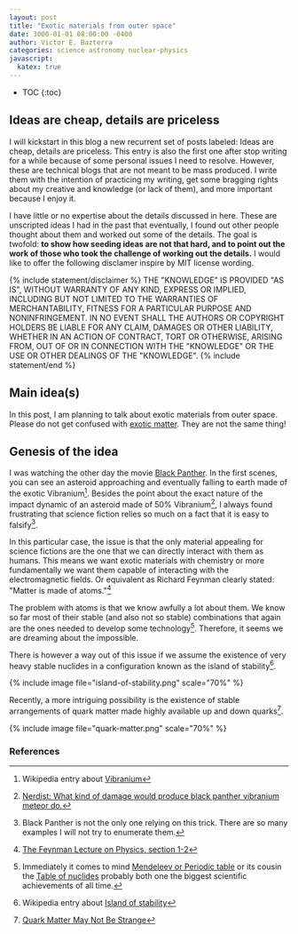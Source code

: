 ```yaml
---
layout: post
title: "Exotic materials from outer space"
date: 3000-01-01 08:00:00 -0400
author: Victor E. Bazterra
categories: science astronomy nuclear-physics
javascript:
  katex: true
---
```


* TOC
{:toc}

## Ideas are cheap, details are priceless

I will kickstart in this blog a new recurrent set of posts labeled: Ideas are cheap, details are priceless. This entry is also the first one after stop writing for a while because of some personal issues I need to resolve. However, these are technical blogs that are not meant to be mass produced. I write them with the intention of practicing my writing, get some bragging rights about my creative and knowledge (or lack of them), and more important because I enjoy it.

I have little or no expertise about the details discussed in here. These are unscripted ideas I had in the past that eventually, I found out other people thought about them and worked out some of the details. The goal is twofold: **to show how seeding ideas are not that hard, and to point out the work of those who took the challenge of working out the details.** I would like to offer the following disclamer inspire by MIT license wording.

{% include statement/disclaimer %}
THE "KNOWLEDGE" IS PROVIDED "AS IS", WITHOUT WARRANTY OF ANY KIND, EXPRESS OR IMPLIED, INCLUDING BUT NOT LIMITED TO THE WARRANTIES OF MERCHANTABILITY, FITNESS FOR A PARTICULAR PURPOSE AND NONINFRINGEMENT. IN NO EVENT SHALL THE AUTHORS OR COPYRIGHT HOLDERS BE LIABLE FOR ANY CLAIM, DAMAGES OR OTHER LIABILITY, WHETHER IN AN ACTION OF CONTRACT, TORT OR OTHERWISE, ARISING FROM, OUT OF OR IN CONNECTION WITH THE "KNOWLEDGE" OR THE USE OR OTHER DEALINGS OF THE "KNOWLEDGE".
{% include statement/end %}

## Main idea(s)

In this post, I am planning to talk about exotic materials from outer space. Please do not get confused with [exotic matter](https://en.wikipedia.org/wiki/Exotic_matter). They are not the same thing!

## Genesis of the idea

I was watching the other day the movie [Black Panther](https://www.imdb.com/title/tt1825683/).  In the first scenes, you can see an asteroid approaching and eventually falling to earth made of the exotic Vibranium[^1]. Besides the point about the exact nature of the impact dynamic of an asteroid made of 50% Vibranium[^2], I always found frustrating that science fiction relies so much on a fact that it is easy to falsify[^3].

In this particular case, the issue is that the only material appealing for science fictions are the one that we can directly interact with them as humans. This means we want exotic materials with chemistry or more fundamentally we want them capable of interacting with the electromagnetic fields. Or equivalent as Richard Feynman clearly stated: "Matter is made of atoms."[^4]

The problem with atoms is that we know awfully a lot about them. We know so far most of their stable (and also not so stable) combinations that again are the ones needed to develop some technology[^5]. Therefore, it seems we are dreaming about the impossible.

There is however a way out of this issue if we assume the existence of very heavy stable nuclides in a configuration known as the island of stability[^6].

{% include image file="island-of-stability.png" scale="70%" %}

Recently, a more intriguing possibility is the existence of stable arrangements of quark matter made highly available up and down quarks[^7].

{% include image file="quark-matter.png" scale="70%" %}

### References

[^1]: Wikipedia entry about [Vibranium](https://en.wikipedia.org/wiki/Vibranium)
[^2]: [Nerdist: What kind of damage would produce black panther vibranium meteor do.](https://nerdist.com/what-kind-of-damage-would-black-panthers-vibranium-meteor-do/)
[^3]: Black Panther is not the only one relying on this trick. There are so many examples I will not try to enumerate them.
[^4]: [The Feynman Lecture on Physics, section 1-2](http://www.feynmanlectures.caltech.edu/I_01.html)
[^5]: Immediately it comes to mind [Mendeleev or Periodic table](https://en.wikipedia.org/wiki/Periodic_table) or its cousin the [Table of nuclides](https://en.wikipedia.org/wiki/Table_of_nuclides) probably both one the biggest scientific achievements of all time.
[^6]: Wikipedia entry about [Island of stability](https://en.wikipedia.org/wiki/Island_of_stability)
[^7]: [Quark Matter May Not Be Strange](https://journals.aps.org/prl/abstract/10.1103/PhysRevLett.120.222001)
